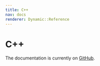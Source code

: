 ```yaml
---
title: C++
nav: docs
renderer: Dynamic::Reference
---
```


# C++

The documentation is currently on [GitHub](https://github.com/cucumber/cucumber-cpp).
